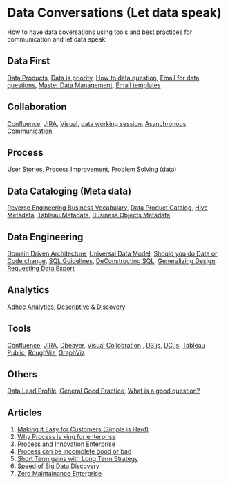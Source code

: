 # Data Conversations (Let data speak)

How to have data coversations using tools and best practices for communication and let data speak.

## Data First
  [Data Products](/dataProducts),
  [Data is priority](/dataPriority),
  [How to data question](/turningEveryQuestionIntoDataQuestion),
  [Email for data questions](/emailTalkingData),
  [Master Data Management](/MDM%20Reference%20data),
  [Email templates](/emailTemplates)
  
  
## Collaboration
  [Confluence](/Confluence%20documentation),
  [JIRA](/JIRA),
  [Visual](/visual%20collaboration),
  [data working session](/workingSessionData),
  [Asynchronous Communication](/asynchronousCommunication),

  
## Process
  [User Stories](/HowToCreateGoodUserStories),
  [Process Improvement](/Process%20Improvemwents.md),
  [Problem Solving (data)](/Problem%20Solving%20(data).md)

    
## Data Cataloging (Meta data)
  [Reverse Engineering Business Vocabulary](/reverseEngineeringBusinessVocab),
  [Data Product Catalog](/dataProductMetadataSchema),
  [Hive Metadata](https://github.com/gsnaveen/Hive-Database-Entity-Attributes-Json-CSV),
  [Tableau Metadata](/tableau_metadata.py),
  [Business Objects Metadata](/bobjBusinessLayerExport.py)

  
## Data Engineering
  [Domain Driven Architecture](/Domain%20Driven%20Architecture),
  [Universal Data Model](/UniversalDataModels),
  [Should you do Data or Code change](/code%20change%20or%20data%20change),
  [SQL Guidelines](/SQL%20Guidelines),
  [DeConstructing SQL](/deConstructingSQL),
  [Generalizing Design](/generalizeButKeepDetails),
  [Requesting Data Export](/requestingExportFile)


## Analytics
  [Adhoc Analytics](/adhocAnalysisRequest.sql),
  [Descriptive & Discovery ](/descriptiveAnalytics%26Discovery)

  
## Tools
  [Confluence](/Confluence%20documentation),
  [JIRA](/JIRA),
  [Dbeaver](https://dbeaver.io/),
  [Visual Collobration](/visual%20collaboration) ,
  [D3.js](https://d3js.org/),
  [DC.js](https://dc-js.github.io/dc.js/),
  [Tableau Public](https://public.tableau.com/app/discover),
  [RoughViz](https://github.com/jwilber/roughViz),
  [GraphViz](https://graphviz.org/)


## Others  
  [Data Lead Profile](/dataLeadProfile),
  [General Good Practice](/GeneralGoodPractices.sql),
  [What is a good question?](/What%20Is%20a%20Good%20Question)

## Articles
  1. [Making it Easy for Customers (Simple is Hard)](/Articles/Making%20it%20Easy%20for%20Customers%20(Simple%20is%20Hard).md)
  2. [Why Process is king for enterprise](/Articles/Why%20Process%20is%20king%20for%20enterprise.md)
  3. [Process and Innovation Enterprise](/Articles/Process%20and%20Innovation%20Enterprise.md)
  4. [Process can be incomplete good or bad](/Articles/Process%20can%20be%20incomplete%20good%20or%20bad.md)
  5. [Short Term gains with Long Term Strategy](/Articles/Short%20Term%20gains%20with%20Long%20Term%20Strategy.md)
  6. [Speed of Big Data Discovery](/Articles/Speed%20of%20Big%20Data%20Discovery.md)
  7. [Zero Maintainance Enterprise](/Articles/Zero%20Maintainance%20Enterprise.md)

